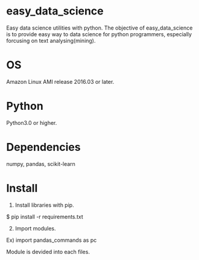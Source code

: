 # easy_data_science
Easy data science utilities with python. The objective of easy_data_science is to provide easy way to data science for python programmers, especially forcusing on text analysing(mining).

# OS
Amazon Linux AMI release 2016.03 or later.

# Python
Python3.0 or higher.

# Dependencies
numpy, pandas, scikit-learn

# Install

1) Install libraries with pip.

$ pip install -r requirements.txt

2) Import modules.

Ex)
import pandas_commands as pc

Module is devided into each files. 
